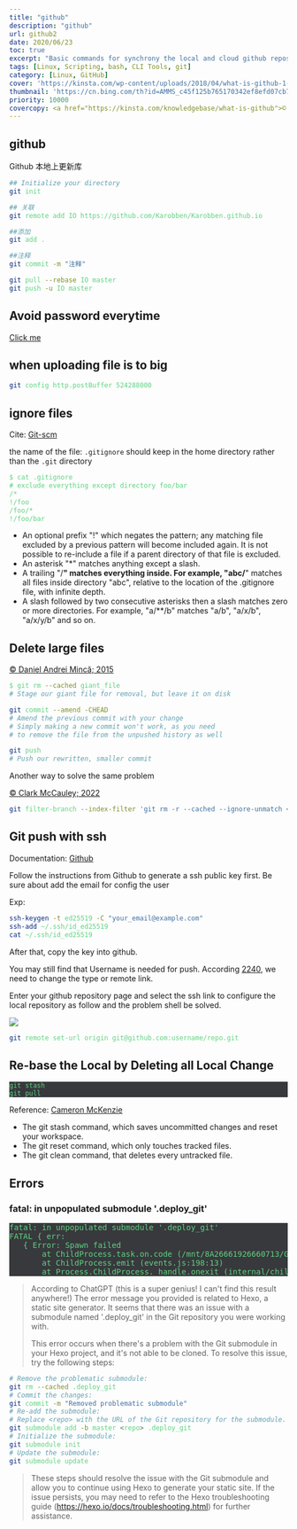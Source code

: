 ```yaml
---
title: "github"
description: "github"
url: github2
date: 2020/06/23
toc: true
excerpt: "Basic commands for synchrony the local and cloud github repository."
tags: [Linux, Scripting, bash, CLI Tools, git]
category: [Linux, GitHub]
cover: 'https://kinsta.com/wp-content/uploads/2018/04/what-is-github-1-1-1024x512.png'
thumbnail: 'https://cn.bing.com/th?id=AMMS_c45f125b765170342ef8efd07cb7a55f&w=110&h=110'
priority: 10000
covercopy: <a href="https://kinsta.com/knowledgebase/what-is-github">© kinsta</a>
---
```


## github


Github 本地上更新库
```bash
## Initialize your directory
git init

## 关联
git remote add IO https://github.com/Karobben/Karobben.github.io

##添加
git add .

##注释
git commit -m "注释"

git pull --rebase IO master
git push -u IO master
```


## Avoid password everytime

[Click me](https://luanlengli.github.io/2019/04/07/git-pull%E5%85%8D%E5%AF%86%E7%A0%81%E9%85%8D%E7%BD%AE.html)


## when uploading file is to big

```bash
git config http.postBuffer 524288000
```

## ignore files

Cite: [Git-scm](https://git-scm.com/docs/gitignore)

the name of the file: `.gitignore` should keep in the home directory rather than the `.git` directory

```txt
$ cat .gitignore
# exclude everything except directory foo/bar
/*
!/foo
/foo/*
!/foo/bar
```

- An optional prefix "!" which negates the pattern; any matching file excluded by a previous pattern will become included again. It is not possible to re-include a file if a parent directory of that file is excluded.
- An asterisk "*" matches anything except a slash. 
- A trailing "/**" matches everything inside. For example, "abc/**" matches all files inside directory "abc", relative to the location of the .gitignore file, with infinite depth.
- A slash followed by two consecutive asterisks then a slash matches zero or more directories. For example, "a/**/b" matches "a/b", "a/x/b", "a/x/y/b" and so on.



## Delete large files

[© Daniel Andrei Mincă; 2015](https://stackoverflow.com/questions/33360043/git-error-need-to-remove-large-file)
```bash
$ git rm --cached giant_file
# Stage our giant file for removal, but leave it on disk

git commit --amend -CHEAD
# Amend the previous commit with your change
# Simply making a new commit won't work, as you need
# to remove the file from the unpushed history as well

git push
# Push our rewritten, smaller commit
``` 

Another way to solve the same problem

[© Clark McCauley; 2022](https://stackoverflow.com/questions/19573031/cant-push-to-github-because-of-large-file-which-i-already-deleted)
```bash
git filter-branch --index-filter 'git rm -r --cached --ignore-unmatch <file/dir>' HEAD
```

## Git push with ssh

Documentation: [Github](https://docs.github.com/en/authentication/connecting-to-github-with-ssh/about-ssh)

Follow the instructions from Github to generate a ssh public key first.
Be sure about add the email for config the user

Exp:

```bash
ssh-keygen -t ed25519 -C "your_email@example.com"
ssh-add ~/.ssh/id_ed25519
cat ~/.ssh/id_ed25519
```

After that, copy the key into github.

You may still find that Username is needed for push.
According [2240](https://stackoverflow.com/questions/6565357/git-push-requires-username-and-password), we need to change the type or remote link.

Enter your github repository page and select the ssh link to configure the local repository as follow and the problem shell be solved.

![](https://s1.ax1x.com/2023/02/11/pSh4zNT.png)

```bash
git remote set-url origin git@github.com:username/repo.git
```

## Re-base the Local by Deleting all Local Change

```bahs
git stash
git pull
```

Reference: [Cameron McKenzie](https://www.theserverside.com/blog/Coffee-Talk-Java-News-Stories-and-Opinions/remove-revert-discard-local-uncommitted-changes-Git-how-to)
- The git stash command, which saves uncommitted changes and reset your workspace.
- The git reset command, which only touches tracked files.
- The git clean command, that deletes every untracked file.

## Errors

### fatal: in unpopulated submodule '.deploy_git'

<pre>
fatal: in unpopulated submodule '.deploy_git'
FATAL { err:
   { Error: Spawn failed
       at ChildProcess.task.on.code (/mnt/8A26661926660713/Github/Notes_BK/node_modules/hexo-util/lib/spawn.js:51:21)
       at ChildProcess.emit (events.js:198:13)
       at Process.ChildProcess._handle.onexit (internal/child_process.js:248:12) code: 128 } } 'Something\'s wrong. Maybe you can find the solution here: %s' '\u001b[4mhttps://hexo.io/docs/troubleshooting.html\u001b[24m'
</pre>


> According to ChatGPT (this is a super genius! I can't find this result anywhere!) The error message you provided is related to Hexo, a static site generator. It seems that there was an issue with a submodule named '.deploy_git' in the Git repository you were working with.
>
> This error occurs when there's a problem with the Git submodule in your Hexo project, and it's not able to be cloned. To resolve this issue, try the following steps:

```bash
# Remove the problematic submodule:
git rm --cached .deploy_git
# Commit the changes:
git commit -m "Removed problematic submodule"
# Re-add the submodule:
# Replace <repo> with the URL of the Git repository for the submodule.
git submodule add -b master <repo> .deploy_git
# Initialize the submodule:
git submodule init
# Update the submodule:
git submodule update
```

> These steps should resolve the issue with the Git submodule and allow you to continue using Hexo to generate your static site. If the issue persists, you may need to refer to the Hexo troubleshooting guide (https://hexo.io/docs/troubleshooting.html) for further assistance.





<style>
pre {
  background-color:#38393d;
  color: #5fd381;
}
</style>
